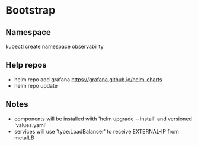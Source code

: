 # Bootstrap

## Namespace
kubectl create namespace observability

## Help repos
- helm repo add grafana https://grafana.github.io/helm-charts
- helm repo update

## Notes
- components will be installed wiith 'helm upgrade --install' and versioned 'values.yaml'
- services will use 'type:LoadBalancer' to receive EXTERNAL-IP from metalLB

